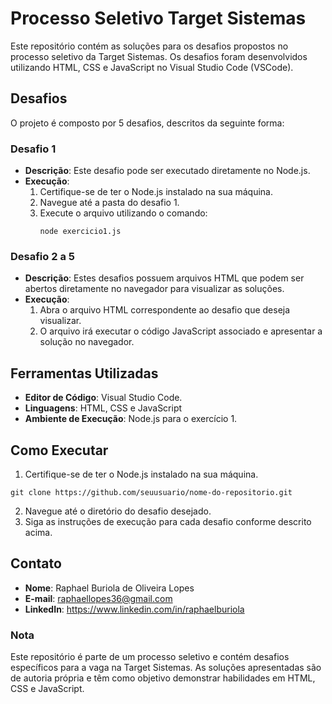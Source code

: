 # Processo Seletivo Target Sistemas

Este repositório contém as soluções para os desafios propostos no processo seletivo da Target Sistemas. Os desafios foram desenvolvidos utilizando HTML, CSS e JavaScript no Visual Studio Code (VSCode).

## Desafios

O projeto é composto por 5 desafios, descritos da seguinte forma:

### Desafio 1
- **Descrição**: Este desafio pode ser executado diretamente no Node.js.
- **Execução**:
  1. Certifique-se de ter o Node.js instalado na sua máquina.
  2. Navegue até a pasta do desafio 1.
  3. Execute o arquivo utilizando o comando:
     ```
     node exercicio1.js
     ```

### Desafio 2 a 5
- **Descrição**: Estes desafios possuem arquivos HTML que podem ser abertos diretamente no navegador para visualizar as soluções.
- **Execução**:
  1. Abra o arquivo HTML correspondente ao desafio que deseja visualizar.
  2. O arquivo irá executar o código JavaScript associado e apresentar a solução no navegador.

## Ferramentas Utilizadas
- **Editor de Código**: Visual Studio Code.
- **Linguagens**: HTML, CSS e JavaScript
- **Ambiente de Execução**:  Node.js para o exercício 1.

## Como Executar
  1. Certifique-se de ter o Node.js instalado na sua máquina.
  ```
  git clone https://github.com/seuusuario/nome-do-repositorio.git
  ```
  2. Navegue até o diretório do desafio desejado.
  4. Siga as instruções de execução para cada desafio conforme descrito acima.

## Contato
- **Nome**: Raphael Buriola de Oliveira Lopes
- **E-mail**: raphaellopes36@gmail.com
- **LinkedIn**:  https://www.linkedin.com/in/raphaelburiola

### Nota
Este repositório é parte de um processo seletivo e contém desafios específicos para a vaga na Target Sistemas. As soluções apresentadas são de autoria própria e têm como objetivo demonstrar habilidades em HTML, CSS e JavaScript.
